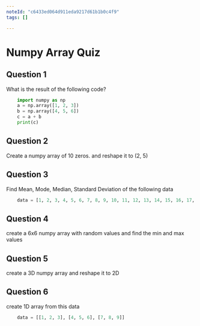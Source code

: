 ```yaml
---
noteId: "c6433ed064d911eda9217d61b1b0c4f9"
tags: []

---
```


# Numpy Array Quiz

## Question 1

What is the result of the following code?

```python
    import numpy as np
    a = np.array([1, 2, 3])
    b = np.array([4, 5, 6])
    c = a + b
    print(c)
```

## Question 2

Create a numpy array of 10 zeros. and reshape it to (2, 5)

## Question 3

Find Mean, Mode, Median, Standard Deviation of the following data

```python
    data = [1, 2, 3, 4, 5, 6, 7, 8, 9, 10, 11, 12, 13, 14, 15, 16, 17, 18, 19, 20]
```

## Question 4

create a 6x6 numpy array with random values and find the min and max values

## Question 5

create a 3D numpy array and reshape it to 2D

## Question 6

create 1D array from this data

```python
    data = [[1, 2, 3], [4, 5, 6], [7, 8, 9]]
```